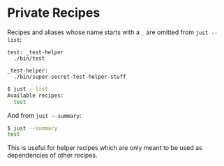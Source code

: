 # Private Recipes

Recipes and aliases whose name starts with a `_` are omitted from `just --list`:

```make
test: _test-helper
  ./bin/test

_test-helper:
  ./bin/super-secret-test-helper-stuff
```

```sh
$ just --list
Available recipes:
  test
```

And from `just --summary`:

```sh
$ just --summary
test
```

This is useful for helper recipes which are only meant to be used as dependencies of other recipes.